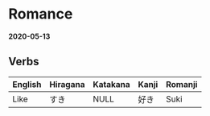 # Romance
**2020-05-13**

## Verbs

| English | Hiragana | Katakana | Kanji | Romanji |
| ---     | ---      | ---      | ---   | ---     |
| Like    | すき     | NULL     | 好き  | Suki    |
